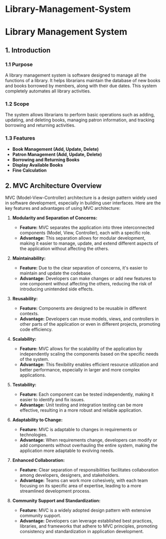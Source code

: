 # Library-Management-System
# Library Management System

## 1. Introduction

### 1.1 Purpose
A library management system is software designed to manage all the functions of a library. It helps librarians maintain the database of new books and books borrowed by members, along with their due dates. This system completely automates all library activities.

### 1.2 Scope
The system allows librarians to perform basic operations such as adding, updating, and deleting books, managing patron information, and tracking borrowing and returning activities.

### 1.3 Features
- **Book Management (Add, Update, Delete)**
- **Patron Management (Add, Update, Delete)**
- **Borrowing and Returning Books**
- **Display Available Books**
- **Fine Calculation**

## 2. MVC Architecture Overview

MVC (Model-View-Controller) architecture is a design pattern widely used in software development, especially in building user interfaces. Here are the key features and advantages of using MVC architecture:

1. **Modularity and Separation of Concerns:**
   - **Feature:** MVC separates the application into three interconnected components (Model, View, Controller), each with a specific role.
   - **Advantage:** This separation allows for modular development, making it easier to manage, update, and extend different aspects of the application without affecting the others.

2. **Maintainability:**
   - **Feature:** Due to the clear separation of concerns, it's easier to maintain and update the codebase.
   - **Advantage:** Developers can make changes or add new features to one component without affecting the others, reducing the risk of introducing unintended side effects.

3. **Reusability:**
   - **Feature:** Components are designed to be reusable in different contexts.
   - **Advantage:** Developers can reuse models, views, and controllers in other parts of the application or even in different projects, promoting code efficiency.

4. **Scalability:**
   - **Feature:** MVC allows for the scalability of the application by independently scaling the components based on the specific needs of the system.
   - **Advantage:** This flexibility enables efficient resource utilization and better performance, especially in larger and more complex applications.

5. **Testability:**
   - **Feature:** Each component can be tested independently, making it easier to identify and fix issues.
   - **Advantage:** Unit testing and integration testing can be more effective, resulting in a more robust and reliable application.

6. **Adaptability to Change:**
   - **Feature:** MVC is adaptable to changes in requirements or technologies.
   - **Advantage:** When requirements change, developers can modify or add components without overhauling the entire system, making the application more adaptable to evolving needs.

7. **Enhanced Collaboration:**
   - **Feature:** Clear separation of responsibilities facilitates collaboration among developers, designers, and stakeholders.
   - **Advantage:** Teams can work more cohesively, with each team focusing on its specific area of expertise, leading to a more streamlined development process.

8. **Community Support and Standardization:**
   - **Feature:** MVC is a widely adopted design pattern with extensive community support.
   - **Advantage:** Developers can leverage established best practices, libraries, and frameworks that adhere to MVC principles, promoting consistency and standardization in application development.
